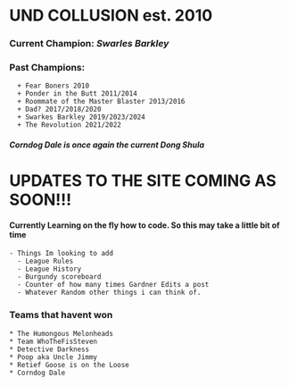 # **UND COLLUSION est. 2010**

### Current Champion:  ***Swarles Barkley***

### Past Champions: 
      + Fear Boners 2010
      + Ponder in the Butt 2011/2014
      + Roommate of the Master Blaster 2013/2016
      + Dad? 2017/2018/2020
      + Swarkes Barkley 2019/2023/2024
      + The Revolution 2021/2022

##### *Corndog Dale is once again the current Dong Shula*

# **UPDATES TO THE SITE COMING AS SOON!!!**
  #### Currently Learning on the fly how to code. So this may take a little bit of time
    - Things Im looking to add
      - League Rules
      - League History
      - Burgundy scoreboard
      - Counter of how many times Gardner Edits a post
      - Whatever Random other things i can think of. 

### Teams that havent won
    * The Humongous Melonheads
    * Team WhoTheFisSteven
    * Detective Darkness
    * Poop aka Uncle Jimmy
    * Retief Goose is on the Loose
    * Corndog Dale

